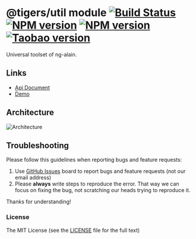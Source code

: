 # @tigers/util module [![Build Status](https://travis-ci.org/cipchk/delon.svg?branch=master)](https://travis-ci.org/cipchk/delon) [![NPM version](https://img.shields.io/npm/v/@tigers/util.svg)](https://www.npmjs.com/package/@tigers/util) [![NPM version](https://img.shields.io/npm/v/@tigers/util/next.svg)](https://www.npmjs.com/package/@tigers/util) [![Taobao version](https://npm.taobao.org/badge/v/@tigers/util.svg?style=flat-square)](https://npm.taobao.org/package/@tigers/util)

Universal toolset of ng-alain.

## Links

- [Api Document](http://ng-alain.com/util)
- [Demo](https://cipchk.github.io/ng-alain/)

## Architecture

![Architecture](https://raw.githubusercontent.com/cipchk/delon/master/_screenshot/architecture.png)

## Troubleshooting

Please follow this guidelines when reporting bugs and feature requests:

1. Use [GitHub Issues](https://github.com/cipchk/delon/issues) board to report bugs and feature requests (not our email address)
2. Please **always** write steps to reproduce the error. That way we can focus on fixing the bug, not scratching our heads trying to reproduce it.

Thanks for understanding!

### License

The MIT License (see the [LICENSE](https://github.com/cipchk/delon/blob/master/LICENSE) file for the full text)
